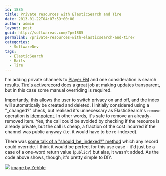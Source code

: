 ```yaml
---
id: 1885
title: Private resources with ElasticSearch and Tire
date: 2013-01-22T04:07:59+00:00
author: admin
layout: post
guid: http://softwareas.com/?p=1885
permalink: /private-resources-with-elasticsearch-and-tire/
categories:
  - SoftwareDev
tags:
  - ElasticSearch
  - Rails
  - Tire
---
```

I'm adding private channels to [Player FM](http://player.fm) and one consideration is search results. [Tire's activerecord](https://github.com/karmi/tire) does a great job at making updates transparent, but in this case some manual overriding is required.

<script src="https://gist.github.com/4591922.js"></script>

Importantly, this allows the user to switch privacy on and off, and the index will automatically be created and deleted. I initially considered using a "_changed?" check, but realised it's unnecessary as ElasticSearch's `remove` operation is [idempotent](http://en.wikipedia.org/wiki/Idempotence). In other words, it's safe to remove an already-removed item. Yes, the call could be avoided by checking if the resource is already private, but the call is cheap, a fraction of the cost incurred if the channel was public anyway (i.e. it would have to be re-indexed).

There was [some talk of a "should_be_indexed?" method](https://github.com/karmi/tire/pull/115) which any record could override. I think it would be perfect for this use case - it'd just be a case of a one-word return value (`public?`) but alas, it wasn't added. As the code above shows, though, it's pretty simple to DIY.

<a href='http://www.flickr.com/photos/zebble/6080622/'><img src='http://farm1.staticflickr.com/7/6080622_bd95d499a5_z.jpg'></a>
[image by Zebble](http://www.flickr.com/photos/zebble/6080622/)